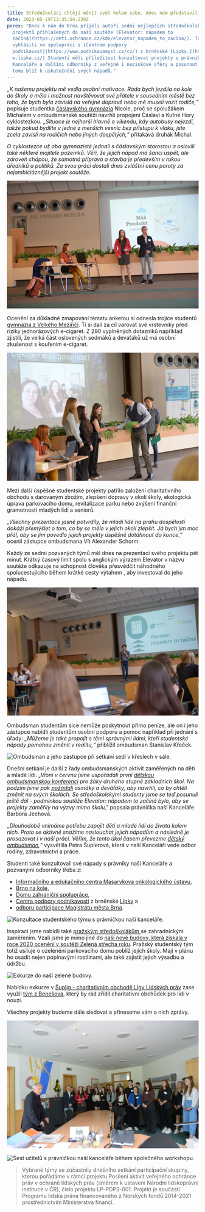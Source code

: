 ```yaml
---
title: Středoškoláci chtějí měnit svět kolem sebe, dnes nám představili své nápady
date: 2023-05-19T13:35:54.239Z
perex: "Dnes k nám do Brna přijeli autoři sedmi nejlepších středoškolských
  projektů přihlášených do naší soutěže [Elevator: nápadem to
  začíná](https://deti.ochrance.cz/kdo/elevator_napadem_to_zacina/). Tu jsme
  vyhlásili ve spolupráci s [Centrem podpory
  podnikavost](https://www.podnikavamysl.cz/cz/) z brněnské [Lipky.](https://ww\
  w.lipka.cz/) Studenti měli příležitost konzultovat projekty s právníky naší
  Kanceláře a dalšími odborníky z veřejné i neziskové sféry a posunout se díky
  tomu blíž k uskutečnění svých nápadů."
---
```

*„K našemu projektu mě vedla osobní motivace. Ráda bych jezdila na kole do školy a měla i možnost navštěvovat své přátele v sousedním městě bez toho, že bych byla závislá na veřejné dopravě nebo mě museli vozit rodiče,“* popisuje studentka [čáslavského gymnázia](https://www.facebook.com/gymcaslav.cz) Nicole, proč se spolužákem Michalem v ombudsmanské soutěži navrhli propojení Čáslavi a Kutné Hory cyklostezkou. *„Situace je nejhorší hlavně o víkendu, kdy autobusy nejezdí, takže pokud bydlíte v jedné z menších vesnic bez přístupu k vlaku, jste zcela závislí na rodičích nebo jiných dospělých,“* přitakává druhák Michal.

*O cyklostezce už oba gymnazisté jednali s čáslavským starostou a oslovili také některé majitele pozemků. Věří, že jejich nápad má šanci uspět, ale zároveň chápou, že samotná příprava a stavba je především v rukou úředníků a politiků. Za svou práci dostali dnes zvláštní cenu poroty za nejambicióznější projekt soutěže.*

![Nicole a Michal při prezentaci svého projektu.](dsc_4108.jpg "Nicole a Michal při prezentaci svého projektu.")

Ocenění za důkladné zmapování tématu anketou si odnesla trojice studentů [gymnázia z Velkého Meziříčí](https://www.facebook.com/gymplvm). Ti si dali za cíl varovat své vrstevníky před riziky jednorázových e-cigaret. Z 290 vyplněných dotazníků například zjistili, že velká část oslovených sedmáků a deváťáků už má osobní zkušenost s kouřením e-cigaret.

![](dsc_4115.jpg "Soutěžní tým přebírá ocenění od zástupce ombudsmana.")

Mezi další úspěšné studentské projekty patřilo založení charitativního obchodu s darovaným zbožím, zlepšení dopravy v okolí školy, ekologická úprava parkovacího domu, revitalizace parku nebo zvýšení finanční gramotnosti mladých lidí a seniorů.

*„Všechny prezentace jasně potvrdily, že mladí lidé na prahu dospělosti dokáží přemýšlet o tom, co by se mělo v jejich okolí zlepšit. Já bych jim moc přál, aby se jim povedlo jejich projekty úspěšně dotáhnout do konce*,“ ocenil zástupce ombudsmana Vít Alexander Schorm.

Každý ze sedmi pozvaných týmů měl dnes na prezentaci svého projektu pět minut. Krátký časový limit spolu s anglickým výrazem Elevator v názvu soutěže odkazuje na schopnost člověka přesvědčit náhodného spolucestujícího během krátké cesty výtahem , aby investoval do jeho nápadu. 

![Moderátor při zahájení setkání. ](dsc_4082.jpg "Celým dnem prováděl skvělý vysokoškolák Štěpán. Mluvil nejen česky, ale i maďarsky, polsky a havajsky. Využil i umělou inteligenci. ")

Ombudsman studentům sice nemůže poskytnout přímo peníze, ale on i jeho zástupce nabídli studentům osobní podporu a pomoc například při jednání s úřady: *„Můžeme je také propojit s těmi správnými lidmi, kteří studentské nápady pomohou změnit v realitu,“* přiblížil ombudsman Stanislav Křeček.

![Ombudsman a jeho zástupce při setkání sedí v křeslech v sále. ](img_6408.jpg "Ombudsman a jeho zástupce si vyslechli všechny prezentace studentských týmů a nabídli jim svou pomoc. ")

Dnešní setkání je další z řady ombudsmanských aktivit zaměřených na děti a mladé lidi. *„Vloni v červnu jsme uspořádali první [dětskou ombudsmanskou konferenci](https://deti.ochrance.cz/aktualne/jak_to_vypadalo_na_nasi_konferenci/) pro žáky druhého stupně základních škol. Na podzim jsme pak [požádali](https://deti.ochrance.cz/aktualne/zkusme_to_zmenit/) osmáky a deváťáky, aby navrhli, co by chtěli změnit na svých školách. Se středoškolskými studenty jsme se teď posunuli ještě dál - podmínkou soutěže Elevator: nápadem to začíná bylo, aby se projekty zaměřily na výzvy mimo školu,"* popsala právnička naší Kanceláře Barbora Jechová.

*„Dlouhodobě vnímáme potřebu zapojit děti a mladé lidi do života kolem nich. Proto se aktivně snažíme naslouchat jejich nápadům a následně je prosazovat i v naší práci. Věřím, že tento úkol časem převezme [dětský ombudsman](https://www.ochrance.cz/aktualne/ustavne_pravni_vybor_poslanecke_snemovny_na_setkani_s_ombudsmanem_a_jeho_zastupcem_v_brne_diskutoval_o_planech_na_zrizeni_detskeho_ombudsmana_nebo_o_zapojovani_spolku_do_rizeni_o_povolovani_staveb/),“* vysvětlila Petra Šuplerová, která v naší Kanceláři vede odbor rodiny, zdravotnictví a práce.

Studenti také konzultovali své nápady s právníky naší Kanceláře a pozvanými odborníky třeba z:

* [Informačního a edukačního centra Masarykova onkologického ústavu,](https://www.mou.cz/informacni-a-edukacni-centrum/t1479)
* [Brno na kole](https://brnonakole.cz/o-nas/), 
* [Domu zahraniční spolupráce](https://www.dzs.cz/), 
* [Centra podpory podnikavosti](https://www.podnikavamysl.cz/cz/) z brněnské [Lipky](https://www.lipka.cz/) a
* [odboru participace Magistrátu města Brna](https://www.brno.cz/w/odbor-participace).

![Konzultace studentského týmu s právničkou naší kanceláře.](20230519_131815.jpg "Se studenty se podělili o znalosti a zkušenosti také právníci z naší kanceláře.")

Inspiraci jsme nabídli také [pražským středoškolákům ](https://www.facebook.com/skolabean)se zahradnickým zaměřením. Vzali jsme je mimo jiné do [naší nové budovy, která získala v roce 2020 ocenění v soutěži Zelená střecha roku](https://www.zelenestrechy.info/green-roof/detail/78). Pražský studentský tým totiž usiluje o ozelenění parkovacího domu poblíž jejich školy. Mají v plánu ho osadit nejen popínavými rostlinami, ale také zajistit jejich výsadbu a údržbu. 

![](img_6526.jpg "Exkurze do naší zelené budovy. ")

Nabídku exkurze v [Šuplig - charitativním obchodě Ligy Lidských práv](https://llp.cz/suplig/) zase využil [tým z Benešova](https://sousbn.cz/), který by rád zřídil charitativní obchůdek pro lidi v nouzi. 

Všechny projekty budeme dále sledovat a přineseme vám o nich zprávy.

![Studenti na prohlídce v kanceláři ombudsmana. ](dsc_4121.jpg "Studenti mohli nakouknout také do pracoven ombudsmana a jeho zástupce.")

![Šest učitelů s právničkou naší kanceláře během společného workshopu. ](20230519_140317.jpg "Na své si přišli i učitelé, kteří doprovázeli studentské týmy. Mluvili jsem s nimi nejen o tom, co a jak ombudsman dělá, ale i jak v dětech podporovat podnikavost. ")

> Vybrané týmy se zúčastnily dnešního setkání participační skupiny, kterou pořádáme v rámci projektu Posílení aktivit veřejného ochránce práv v ochraně lidských práv (směrem k ustavení Národní lidskoprávní instituce v ČR), číslo projektu LP-PDP3-001. Projekt je součástí Programu lidská práva financovaného z Norských fondů 2014-2021 prostřednictvím Ministerstva financí.